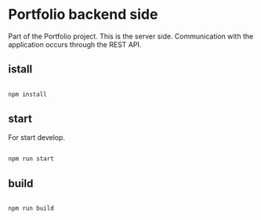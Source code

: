 # Portfolio backend side

Part of the Portfolio project. This is the server side. Communication with the application occurs through the REST API.

## istall

```bash

npm install

```

## start

For start develop.

```bash

npm run start

```

## build

```bash

npm run build

```
